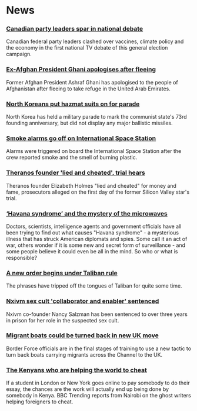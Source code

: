 # News
### [Canadian party leaders spar in national debate](https://www.bbc.com/news/world-us-canada-58482596)
Canadian federal party leaders clashed over vaccines, climate policy and the economy in the first national TV debate of this general election campaign.
### [Ex-Afghan President Ghani apologises after fleeing](https://www.bbc.com/news/world-asia-58496410)
Former Afghan President Ashraf Ghani has apologised to the people of Afghanistan after fleeing to take refuge in the United Arab Emirates.
### [North Koreans put hazmat suits on for parade](https://www.bbc.com/news/world-asia-58497157)
North Korea has held a military parade to mark the communist state's 73rd founding anniversary, but did not display any major ballistic missiles.
### [Smoke alarms go off on International Space Station](https://www.bbc.com/news/world-europe-58497899)
Alarms were triggered on board the International Space Station after the crew reported smoke and the smell of burning plastic. 
### [Theranos founder 'lied and cheated', trial hears](https://www.bbc.com/news/business-58494912)
Theranos founder Elizabeth Holmes "lied and cheated" for money and fame, prosecutors alleged on the first day of the former Silicon Valley star's trial. 
### [‘Havana syndrome’ and the mystery of the microwaves](https://www.bbc.com/news/world-58396698)
Doctors, scientists, intelligence agents and government officials have all been trying to find out what causes "Havana syndrome" - a mysterious illness that has struck American diplomats and spies. Some call it an act of war, others wonder if it is some new and secret form of surveillance - and some people believe it could even be all in the mind. So who or what is responsible?
### [A new order begins under Taliban rule](https://www.bbc.com/news/world-asia-58495112)
The phrases have tripped off the tongues of Taliban for quite some time.  
### [Nxivm sex cult 'collaborator and enabler' sentenced](https://www.bbc.com/news/world-us-canada-58495543)
Nxivm co-founder Nancy Salzman has been sentenced to over three years in prison for her role in the suspected sex cult. 
### [Migrant boats could be turned back in new UK move](https://www.bbc.com/news/uk-58495948)
Border Force officials are in the final stages of training to use a new tactic to turn back boats carrying migrants across the Channel to the UK.
### [The Kenyans who are helping the world to cheat](https://www.bbc.com/news/blogs-trending-58465189)
If a student in London or New York goes online to pay somebody to do their essay, the chances are the work will actually end up being done by somebody in Kenya. BBC Trending reports from Nairobi on the ghost writers helping foreigners to cheat.
